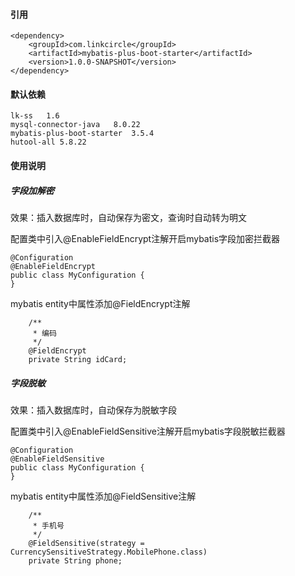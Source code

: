 #### 引用

```
<dependency>
    <groupId>com.linkcircle</groupId>
    <artifactId>mybatis-plus-boot-starter</artifactId>
    <version>1.0.0-SNAPSHOT</version>
</dependency>
```

#### 默认依赖

```
lk-ss   1.6
mysql-connector-java   8.0.22
mybatis-plus-boot-starter  3.5.4
hutool-all 5.8.22
```

#### 使用说明

##### 字段加解密

效果：插入数据库时，自动保存为密文，查询时自动转为明文

配置类中引入@EnableFieldEncrypt注解开启mybatis字段加密拦截器

```
@Configuration
@EnableFieldEncrypt
public class MyConfiguration {
}
```

mybatis entity中属性添加@FieldEncrypt注解

```
    /**
     * 编码
     */
    @FieldEncrypt
    private String idCard;
```



##### 字段脱敏

效果：插入数据库时，自动保存为脱敏字段

配置类中引入@EnableFieldSensitive注解开启mybatis字段脱敏拦截器

```
@Configuration
@EnableFieldSensitive
public class MyConfiguration {
}
```

mybatis entity中属性添加@FieldSensitive注解

```
    /**
     * 手机号
     */
    @FieldSensitive(strategy = CurrencySensitiveStrategy.MobilePhone.class)
    private String phone;
```





